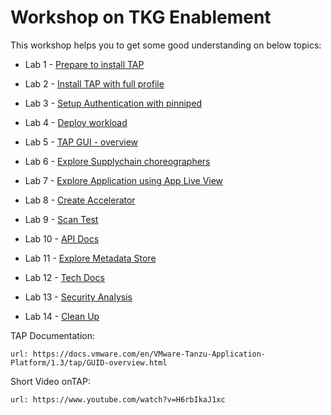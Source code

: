 # **Workshop on TKG Enablement**

This workshop helps you to get some good understanding on below topics: 

- Lab 1 - [Prepare to install TAP](./01-prepare.md)

- Lab 2 - [Install TAP with full profile](./02-installtap.md)

- Lab 3 - [Setup Authentication with pinniped](./03-pinnipedauth.md)

- Lab 4 - [Deploy workload](./04-workload.md)

- Lab 5 - [TAP GUI - overview](./05-tapgui.md)

- Lab 6 - [Explore Supplychain choreographers](./06-supplychain.md)

- Lab 7 - [Explore Application using App Live View](./07-applive.md)

- Lab 8 - [Create Accelerator](./08-accelerators.md)

- Lab 9 - [Scan Test](./09-Test-scan.md)

- Lab 10 - [API Docs](./10-APIDocs.md)

- Lab 11 - [Explore Metadata Store](./11-metadatastore.md)

- Lab 12 - [Tech Docs](./12-TechDocs.md)

- Lab 13 - [Security Analysis](./13-security-analysis.md)

- Lab 14 - [Clean Up](./14-Cleanup.md)


TAP Documentation: 
```dashboard:open-url
url: https://docs.vmware.com/en/VMware-Tanzu-Application-Platform/1.3/tap/GUID-overview.html
```
Short Video onTAP: 
```dashboard:open-url
url: https://www.youtube.com/watch?v=H6rbIkaJ1xc
```
